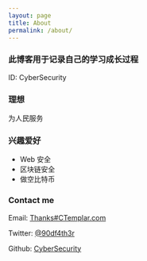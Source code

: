 ```yaml
---
layout: page
title: About
permalink: /about/
---
```


### 此博客用于记录自己的学习成长过程

ID: CyberSecurity  

### 理想

为人民服务

### 兴趣爱好

* Web 安全
* 区块链安全
* 做空比特币

### Contact me

Email: [Thanks#CTemplar.com](mailto:thanks@ctemplar.com)   

Twitter: [@90df4th3r](https://twitter.com/90df4th3r)   

Github: [CyberSecurity](https://github.com/CyberSecur1ty)   
